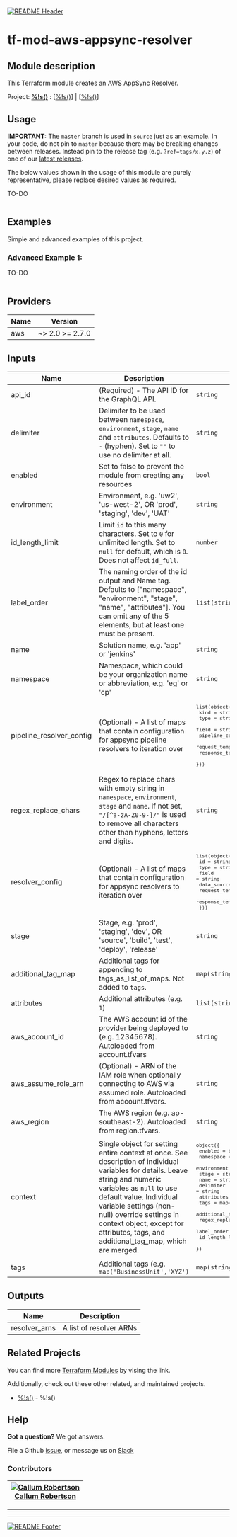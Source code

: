 <!-- 














  ** DO NOT EDIT THIS FILE
  ** 
  ** This file was automatically generated by the `build-harness`. 
  ** 1) Make all changes to `README.yaml` 
  ** 2) Run `make init` (you only need to do this once)
  ** 3) Run`make readme` to rebuild this file. 
  **
  ** (We maintain HUNDREDS of open source projects. This is how we maintain our sanity.)
  **















  -->

#

[![README Header][logo]][website]

# tf-mod-aws-appsync-resolver

## Module description


This Terraform module creates an AWS AppSync Resolver.




Project: **[%!s(<nil>)](%!s(<nil>))** : [[%!s(<nil>)](%!s(<nil>))] | [[%!s(<nil>)](%!s(<nil>))] 







## Usage

**IMPORTANT:** The `master` branch is used in `source` just as an example. In your code, do not pin to `master` because there may be breaking changes between releases.
Instead pin to the release tag (e.g. `?ref=tags/x.y.z`) of one of our [latest releases](https://github.com/https://github.com/humn-ai/tf-mod-aws-appsync-resolver/releases).


The below values shown in the usage of this module are purely representative, please replace desired values as required.

TO-DO

```hcl
```





## Examples
Simple and advanced examples of this project.

### Advanced Example 1:

TO-DO

  ```hcl
  ```


## Providers

| Name | Version |
|------|---------|
| aws | ~> 2.0 >= 2.7.0 |

## Inputs

| Name | Description | Type | Default | Required |
|------|-------------|------|---------|:-----:|
| api\_id | (Required) - The API ID for the GraphQL API. | `string` | n/a | yes |
| delimiter | Delimiter to be used between `namespace`, `environment`, `stage`, `name` and `attributes`. Defaults to `-` (hyphen). Set to `""` to use no delimiter at all. | `string` | n/a | yes |
| enabled | Set to false to prevent the module from creating any resources | `bool` | n/a | yes |
| environment | Environment, e.g. 'uw2', 'us-west-2', OR 'prod', 'staging', 'dev', 'UAT' | `string` | n/a | yes |
| id\_length\_limit | Limit `id` to this many characters. Set to `0` for unlimited length. Set to `null` for default, which is `0`. Does not affect `id_full`. | `number` | n/a | yes |
| label\_order | The naming order of the id output and Name tag. Defaults to ["namespace", "environment", "stage", "name", "attributes"]. You can omit any of the 5 elements, but at least one must be present. | `list(string)` | n/a | yes |
| name | Solution name, e.g. 'app' or 'jenkins' | `string` | n/a | yes |
| namespace | Namespace, which could be your organization name or abbreviation, e.g. 'eg' or 'cp' | `string` | n/a | yes |
| pipeline\_resolver\_config | (Optional) - A list of maps that contain configuration for appsync pipeline resolvers to iteration over | <code><pre>list(object({<br>    kind              = string<br>    type              = string<br>    field             = string<br>    pipeline_config   = map(list(string))<br>    request_template  = string<br>    response_template = string<br>  }))<br></pre></code> | n/a | yes |
| regex\_replace\_chars | Regex to replace chars with empty string in `namespace`, `environment`, `stage` and `name`. If not set, `"/[^a-zA-Z0-9-]/"` is used to remove all characters other than hyphens, letters and digits. | `string` | n/a | yes |
| resolver\_config | (Optional) - A list of maps that contain configuration for appsync resolvers to iteration over | <code><pre>list(object({<br>    id                = string<br>    type              = string<br>    field             = string<br>    data_source       = string<br>    request_template  = string<br>    response_template = string<br>  }))<br></pre></code> | n/a | yes |
| stage | Stage, e.g. 'prod', 'staging', 'dev', OR 'source', 'build', 'test', 'deploy', 'release' | `string` | n/a | yes |
| additional\_tag\_map | Additional tags for appending to tags\_as\_list\_of\_maps. Not added to `tags`. | `map(string)` | `{}` | no |
| attributes | Additional attributes (e.g. `1`) | `list(string)` | `[]` | no |
| aws\_account\_id | The AWS account id of the provider being deployed to (e.g. 12345678). Autoloaded from account.tfvars | `string` | `""` | no |
| aws\_assume\_role\_arn | (Optional) - ARN of the IAM role when optionally connecting to AWS via assumed role. Autoloaded from account.tfvars. | `string` | `""` | no |
| aws\_region | The AWS region (e.g. ap-southeast-2). Autoloaded from region.tfvars. | `string` | `""` | no |
| context | Single object for setting entire context at once. See description of individual variables for details. Leave string and numeric variables as `null` to use default value. Individual variable settings (non-null) override settings in context object, except for attributes, tags, and additional\_tag\_map, which are merged. | <code><pre>object({<br>    enabled             = bool<br>    namespace           = string<br>    environment         = string<br>    stage               = string<br>    name                = string<br>    delimiter           = string<br>    attributes          = list(string)<br>    tags                = map(string)<br>    additional_tag_map  = map(string)<br>    regex_replace_chars = string<br>    label_order         = list(string)<br>    id_length_limit     = number<br>  })<br></pre></code> | <code><pre>{<br>  "additional_tag_map": {},<br>  "attributes": [],<br>  "delimiter": null,<br>  "enabled": true,<br>  "environment": null,<br>  "id_length_limit": null,<br>  "label_order": [],<br>  "name": null,<br>  "namespace": null,<br>  "regex_replace_chars": null,<br>  "stage": null,<br>  "tags": {}<br>}<br></pre></code> | no |
| tags | Additional tags (e.g. `map('BusinessUnit','XYZ')` | `map(string)` | `{}` | no |

## Outputs

| Name | Description |
|------|-------------|
| resolver\_arns | A list of resolver ARNs |




## Related Projects

You can find more [Terraform Modules](terraform_modules) by vising the link.

Additionally, check out these other related, and maintained projects.

- [%!s(<nil>)](%!s(<nil>)) - %!s(<nil>)





## Help

**Got a question?** We got answers. 

File a Github [issue](https://github.com/humn-ai/tf-mod-aws-appsync-resolver/issues), or message us on [Slack][slack]


### Contributors

|  [![Callum Robertson][callumccr_avatar]][callumccr_homepage]<br/>[Callum Robertson][callumccr_homepage] |
|---|


  [callumccr_homepage]: https://www.linkedin.com/in/callum-robertson-1a55b6110/

  [callumccr_avatar]: https://media-exp1.licdn.com/dms/image/C5603AQHb_3oZMZA5YA/profile-displayphoto-shrink_200_200/0?e=1588809600&v=beta&t=5QQQAlHrm1od5fQNZwdjOtbZWvsGcgNBqFRhZWgnPx4




---



---


[![README Footer][logo]][website]

  [logo]: https://humnai-web-assests.s3-eu-west-1.amazonaws.com/humn-logo.png
  [website]: https://https://humn.ai/
  [github]: https://github.com/humn-ai/tf-humn-iac-live
  [slack]: humncloud.slack.com